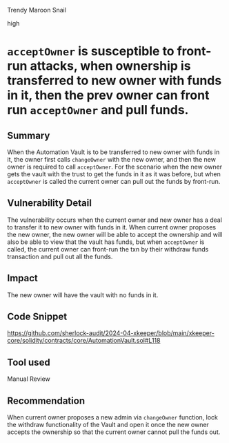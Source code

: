 Trendy Maroon Snail

high

# `acceptOwner` is susceptible to front-run attacks, when ownership is transferred to new owner with funds in it, then the prev owner can front run `acceptOwner` and pull funds.

## Summary
When the Automation Vault is to be transferred to new owner with funds in it, the owner first calls `changeOwner` with the new owner, and then the new owner is required to call `acceptOwner`.
For the scenario when the new owner gets the vault with the trust to get the funds in it as it was before, but when `acceptOwner` is called the current owner can pull out the funds by front-run.

## Vulnerability Detail
The vulnerability occurs when the current owner and new owner has a deal to transfer it to new owner with funds in it.
When current owner proposes the new owner, the new owner will be able to accept the ownership and will also be able to view that the vault has funds, but when `acceptOwner` is called, the current owner can front-run the txn by their withdraw funds transaction and pull out all the funds.

## Impact
The new owner will have the vault with no funds in it.

## Code Snippet
https://github.com/sherlock-audit/2024-04-xkeeper/blob/main/xkeeper-core/solidity/contracts/core/AutomationVault.sol#L118

## Tool used
Manual Review

## Recommendation
When current owner proposes a new admin via `changeOwner` function, lock the withdraw functionality of the Vault and open it once the new owner accepts the ownership so that the current owner cannot pull the funds out.
